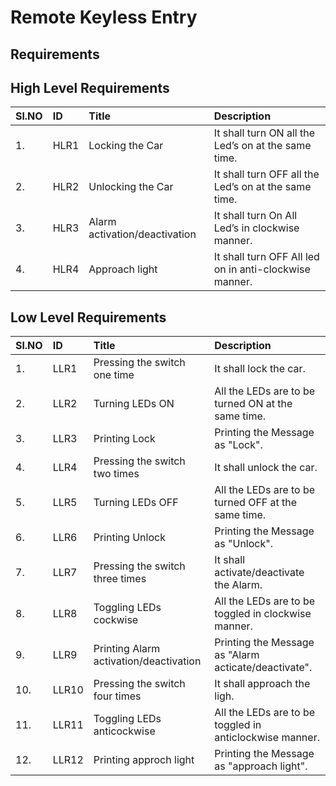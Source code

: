 # Remote Keyless Entry
## Requirements
## High Level Requirements
 |Sl.NO| ID | Title | Description |
 |:------|:-----|:-----|:-----|
 |1. | HLR1 | Locking the Car | It shall turn ON all the Led’s on at the same time. |
 |2. | HLR2 | Unlocking the Car | It shall turn OFF all the Led’s on at the same time. |
 |3. | HLR3 | Alarm activation/deactivation| It shall turn On All Led’s in clockwise manner. |
 |4. | HLR4 |Approach light | It shall turn OFF All led on in anti-clockwise manner. |
## Low Level Requirements
|Sl.NO | ID | Title | Description |
|:------|:-----|:-----|:----|
|1. | LLR1 | Pressing the switch one time | It shall lock the car. |
|2. | LLR2 | Turning LEDs ON | All the LEDs are to be turned ON at the same time. | 
|3. | LLR3 | Printing Lock | Printing the Message as "Lock". |
|4. | LLR4 | Pressing the switch two times | It shall unlock the car. |
|5. | LLR5 | Turning LEDs OFF | All the LEDs are to be turned OFF at the same time. | 
|6. | LLR6 | Printing Unlock | Printing the Message as "Unlock". |
|7. | LLR7 | Pressing the switch three times | It shall activate/deactivate the Alarm. |
|8. | LLR8 | Toggling LEDs cockwise | All the LEDs are to be toggled in clockwise manner. | 
|9. | LLR9 | Printing Alarm activation/deactivation | Printing the Message as "Alarm acticate/deactivate". |
|10. | LLR10 | Pressing the switch four times | It shall approach the ligh. |
|11. | LLR11 | Toggling LEDs anticockwise | All the LEDs are to be toggled in anticlockwise manner. | 
|12. | LLR12 | Printing approch light | Printing the Message as "approach light". |
